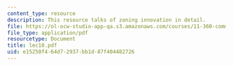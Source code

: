 ```yaml
---
content_type: resource
description: This resource talks of zoning innovation in detail.
file: https://ol-ocw-studio-app-qa.s3.amazonaws.com/courses/11-360-community-growth-and-land-use-planning-fall-2005/e15250f464d72937bb1d87f404482726_lec10.pdf
file_type: application/pdf
resourcetype: Document
title: lec10.pdf
uid: e15250f4-64d7-2937-bb1d-87f404482726
---
```

